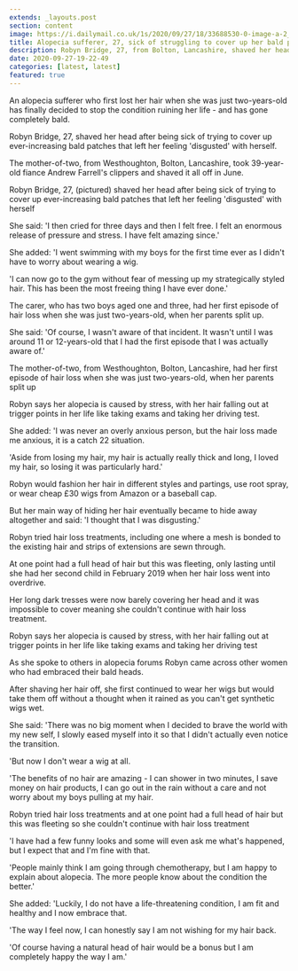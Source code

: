 ```yaml
---
extends: _layouts.post
section: content
image: https://i.dailymail.co.uk/1s/2020/09/27/18/33688530-0-image-a-2_1601229087629.jpg 
title: Alopecia sufferer, 27, sick of struggling to cover up her bald patches shaves head completely bald 
description: Robyn Bridge, 27, from Bolton, Lancashire, shaved her head three months ago after being sick of trying to cover up ever-increasing bald patches that left her feeling disgusted with herself. 
date: 2020-09-27-19-22-49 
categories: [latest, latest] 
featured: true 
--- 
```

An alopecia sufferer who first lost her hair when she was just two-years-old has finally decided to stop the condition ruining her life - and has gone completely bald. 

Robyn Bridge, 27, shaved her head after being sick of trying to cover up ever-increasing bald patches that left her feeling 'disgusted' with herself.

The mother-of-two, from Westhoughton, Bolton, Lancashire, took 39-year-old fiance Andrew Farrell's clippers and shaved it all off in June.

Robyn Bridge, 27, (pictured) shaved her head after being sick of trying to cover up ever-increasing bald patches that left her feeling 'disgusted' with herself

She said: 'I then cried for three days and then I felt free. I felt an enormous release of pressure and stress. I have felt amazing since.'

She added: 'I went swimming with my boys for the first time ever as I didn't have to worry about wearing a wig.

'I can now go to the gym without fear of messing up my strategically styled hair. This has been the most freeing thing I have ever done.' 

The carer, who has two boys aged one and three, had her first episode of hair loss when she was just two-years-old, when her parents split up. 

She said: 'Of course, I wasn't aware of that incident. It wasn't until I was around 11 or 12-years-old that I had the first episode that I was actually aware of.'

The mother-of-two, from Westhoughton, Bolton, Lancashire, had her first episode of hair loss when she was just two-years-old, when her parents split up

Robyn says her alopecia is caused by stress, with her hair falling out at trigger points in her life like taking exams and taking her driving test.

She added: 'I was never an overly anxious person, but the hair loss made me anxious, it is a catch 22 situation.

'Aside from losing my hair, my hair is actually really thick and long, I loved my hair, so losing it was particularly hard.'

Robyn would fashion her hair in different styles and partings, use root spray, or wear cheap £30 wigs from Amazon or a baseball cap.

But her main way of hiding her hair eventually became to hide away altogether and said: 'I thought that I was disgusting.' 

Robyn tried hair loss treatments, including one where a mesh is bonded to the existing hair and strips of extensions are sewn through.

At one point had a full head of hair but this was fleeting, only lasting until she had her second child in February 2019 when her hair loss went into overdrive.

Her long dark tresses were now barely covering her head and it was impossible to cover meaning she couldn't continue with hair loss treatment.  

Robyn says her alopecia is caused by stress, with her hair falling out at trigger points in her life like taking exams and taking her driving test

As she spoke to others in alopecia forums Robyn came across other women who had embraced their bald heads.  

After shaving her hair off, she first continued to wear her wigs but would take them off without a thought when it rained as you can't get synthetic wigs wet.  

She said: 'There was no big moment when I decided to brave the world with my new self, I slowly eased myself into it so that I didn't actually even notice the transition.

'But now I don't wear a wig at all.

'The benefits of no hair are amazing - I can shower in two minutes, I save money on hair products, I can go out in the rain without a care and not worry about my boys pulling at my hair.

Robyn tried hair loss treatments and at one point had a full head of hair but this was fleeting so she couldn't continue with hair loss treatment

'I have had a few funny looks and some will even ask me what's happened, but I expect that and I'm fine with that.

'People mainly think I am going through chemotherapy, but I am happy to explain about alopecia. The more people know about the condition the better.'

She added: 'Luckily, I do not have a life-threatening condition, I am fit and healthy and I now embrace that.

'The way I feel now, I can honestly say I am not wishing for my hair back.

'Of course having a natural head of hair would be a bonus but I am completely happy the way I am.'


